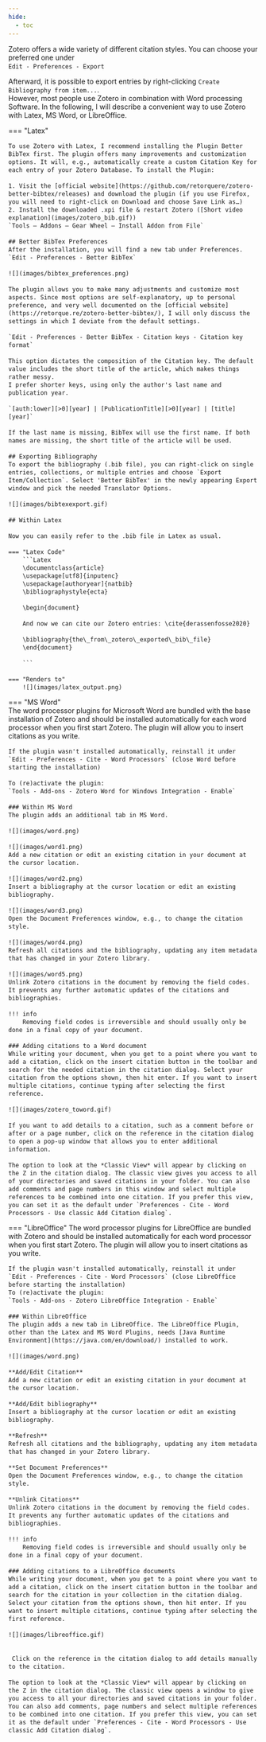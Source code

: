 ```yaml
---
hide:
  - toc
---
```


Zotero offers a wide variety of different citation styles. You can choose your preferred one under  
`Edit - Preferences - Export`

Afterward, it is possible to export entries by right-clicking `Create Bibliography from item...`.  
However, most people use Zotero in combination with Word processing Software. In the following, I will describe a convenient way to use Zotero with Latex, MS Word, or LibreOffice.

=== "Latex"

    To use Zotero with Latex, I recommend installing the Plugin Better BibTex first. The plugin offers many improvements and customization options. It will, e.g., automatically create a custom Citation Key for each entry of your Zotero Database. To install the Plugin:

    1. Visit the [official website](https://github.com/retorquere/zotero-better-bibtex/releases) and download the plugin (if you use Firefox, you will need to right-click on Download and choose Save Link as…)
    2. Install the downloaded .xpi file & restart Zotero ([Short video explanation](images/zotero_bib.gif))  
    `Tools – Addons – Gear Wheel – Install Addon from File`

    ## Better BibTex Preferences
    After the installation, you will find a new tab under Preferences.
    `Edit - Preferences - Better BibTex`

    ![](images/bibtex_preferences.png)

    The plugin allows you to make many adjustments and customize most aspects. Since most options are self-explanatory, up to personal preference, and very well documented on the [official website](https://retorque.re/zotero-better-bibtex/), I will only discuss the settings in which I deviate from the default settings.

    `Edit - Preferences - Better BibTex - Citation keys - Citation key format`

    This option dictates the composition of the Citation key. The default value includes the short title of the article, which makes things rather messy.
    I prefer shorter keys, using only the author's last name and publication year. 

    `[auth:lower][>0][year] | [PublicationTitle][>0][year] | [title][year]`

    If the last name is missing, BibTex will use the first name. If both names are missing, the short title of the article will be used.

    ## Exporting Bibliography
    To export the bibliography (.bib file), you can right-click on single entries, collections, or multiple entries and choose `Export Item/Collection`. Select 'Better BibTex' in the newly appearing Export window and pick the needed Translator Options.

    ![](images/bibtexexport.gif)

    ## Within Latex

    Now you can easily refer to the .bib file in Latex as usual.

    === "Latex Code"
        ```Latex
        \documentclass{article}
        \usepackage[utf8]{inputenc}
        \usepackage[authoryear]{natbib}
        \bibliographystyle{ecta}

        \begin{document}

        And now we can cite our Zotero entries: \cite{derassenfosse2020}

        \bibliography{the\_from\_zotero\_exported\_bib\_file}
        \end{document}

        ```

    === "Renders to"
        ![](images/latex_output.png)

   

=== "MS Word"  
    The word processor plugins for Microsoft Word are bundled with the base installation of Zotero and should be installed automatically for each word processor when you first start Zotero. The plugin will allow you to insert citations as you write.

    If the plugin wasn't installed automatically, reinstall it under  
    `Edit - Preferences - Cite - Word Processors` (close Word before starting the installation)

    To (re)activate the plugin:  
    `Tools - Add-ons - Zotero Word for Windows Integration - Enable`

    ### Within MS Word
    The plugin adds an additional tab in MS Word.

    ![](images/word.png)  

    ![](images/word1.png)  
    Add a new citation or edit an existing citation in your document at the cursor location.

    ![](images/word2.png)  
    Insert a bibliography at the cursor location or edit an existing bibliography.  
  
    ![](images/word3.png)  
    Open the Document Preferences window, e.g., to change the citation style.

    ![](images/word4.png)  
    Refresh all citations and the bibliography, updating any item metadata that has changed in your Zotero library.

    ![](images/word5.png)  
    Unlink Zotero citations in the document by removing the field codes. It prevents any further automatic updates of the citations and bibliographies.

    !!! info
        Removing field codes is irreversible and should usually only be done in a final copy of your document.  

    ### Adding citations to a Word document
    While writing your document, when you get to a point where you want to add a citation, click on the insert citation button in the toolbar and search for the needed citation in the citation dialog. Select your citation from the options shown, then hit enter. If you want to insert multiple citations, continue typing after selecting the first reference.

    ![](images/zotero_toword.gif)

    If you want to add details to a citation, such as a comment before or after or a page number, click on the reference in the citation dialog to open a pop-up window that allows you to enter additional information.

    The option to look at the *Classic View* will appear by clicking on the Z in the citation dialog. The classic view gives you access to all of your directories and saved citations in your folder. You can also add comments and page numbers in this window and select multiple references to be combined into one citation. If you prefer this view, you can set it as the default under `Preferences - Cite - Word Processors - Use classic Add Citation dialog`.



=== "LibreOffice"
    The word processor plugins for LibreOffice are bundled with Zotero and should be installed automatically for each word processor when you first start Zotero. The plugin will allow you to insert citations as you write.

    If the plugin wasn't installed automatically, reinstall it under  
    `Edit - Preferences - Cite - Word Processors` (close LibreOffice before starting the installation)  
    To (re)activate the plugin:  
    `Tools - Add-ons - Zotero LibreOffice Integration - Enable`

    ### Within LibreOffice
    The plugin adds a new tab in LibreOffice. The LibreOffice Plugin, other than the Latex and MS Word Plugins, needs [Java Runtime Environment](https://java.com/en/download/) installed to work. 

    ![](images/word.png)

    **Add/Edit Citation**  
    Add a new citation or edit an existing citation in your document at the cursor location.

    **Add/Edit bibliography**  
    Insert a bibliography at the cursor location or edit an existing bibliography.

    **Refresh**  
    Refresh all citations and the bibliography, updating any item metadata that has changed in your Zotero library.

    **Set Document Preferences**  
    Open the Document Preferences window, e.g., to change the citation style.

    **Unlink Citations**  
    Unlink Zotero citations in the document by removing the field codes. It prevents any further automatic updates of the citations and bibliographies.

    !!! info
        Removing field codes is irreversible and should usually only be done in a final copy of your document.  

    ### Adding citations to a LibreOffice documents
    While writing your document, when you get to a point where you want to add a citation, click on the insert citation button in the toolbar and search for the citation in your collection in the citation dialog. Select your citation from the options shown, then hit enter. If you want to insert multiple citations, continue typing after selecting the first reference.

    ![](images/libreoffice.gif)


     Click on the reference in the citation dialog to add details manually to the citation.

    The option to look at the *Classic View* will appear by clicking on the Z in the citation dialog. The classic view opens a window to give you access to all your directories and saved citations in your folder. You can also add comments, page numbers and select multiple references to be combined into one citation. If you prefer this view, you can set it as the default under `Preferences - Cite - Word Processors - Use classic Add Citation dialog`.
